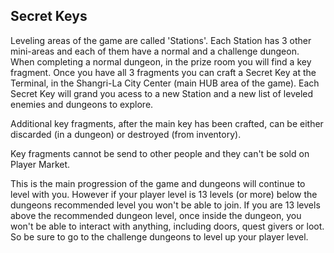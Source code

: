 ## Secret Keys
Leveling areas of the game are called 'Stations'. Each Station has 3 other mini-areas and each of them have a normal and a challenge dungeon. When completing a normal dungeon, in the prize room you will find a key fragment. Once you have all 3 fragments you can craft a Secret Key at the Terminal, in the Shangri-La City Center (main HUB area of the game). Each Secret Key will grand you acess to a new Station and a new list of leveled enemies and dungeons to explore.  

Additional key fragments, after the main key has been crafted, can be either discarded (in a dungeon) or destroyed (from inventory).

Key fragments cannot be send to other people and they can't be sold on Player Market.

This is the main progression of the game and dungeons will continue to level with you. However if your player level is 13 levels (or more) below the dungeons recommended level you won't be able to join. If you are 13 levels above the recommended dungeon level, once inside the dungeon, you won't be able to interact with anything, including doors, quest givers or loot. So be sure to go to the challenge dungeons to level up your player level.
